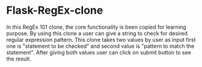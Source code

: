# Flask-RegEx-clone

In this RegEx 101 clone, the core functionality is been copied for learning purpose. By using this clone a user can give a string to check for desired regular expression pattern. This clone takes two values by user as  input first one is "statement to be checked" and second value is "pattern to match the statement". After giving both values user can click on submit button to see the result.

